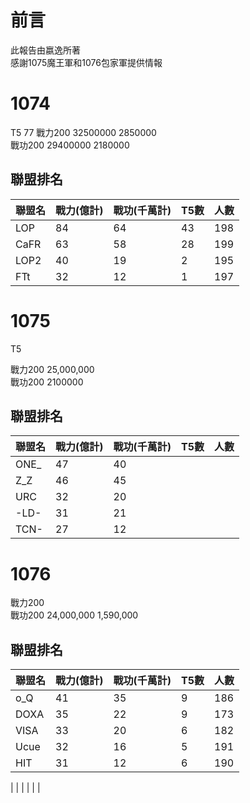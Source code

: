 # 前言
此報告由嬴逸所著  
感謝1075魔王軍和1076包家軍提供情報  

# 1074
T5 77
戰力200 32500000 2850000  
戰功200 29400000 2180000  

## 聯盟排名
| 聯盟名 | 戰力(億計) | 戰功(千萬計) | T5數 | 人數 |
|---|---|---|---|---|
| LOP | 84 | 64 | 43 | 198 |
| CaFR | 63 | 58 | 28 | 199 |
| LOP2 | 40 | 19 | 2 | 195 |
| FTt | 32 | 12 | 1 | 197 |

# 1075
T5  

戰力200 25,000,000  
戰功200 2100000  

## 聯盟排名
| 聯盟名 | 戰力(億計) | 戰功(千萬計) | T5數 | 人數 |
|---|---|---|---|---|
| ONE_ | 47 | 40 |  |  |
| Z_Z | 46 | 45 |  |  |
| URC | 32 | 20 |  |  |
| -LD- | 31 | 21 |  |  |
| TCN- | 27 | 12 |  |  |

# 1076
戰力200  
戰功200 24,000,000 1,590,000  

## 聯盟排名
| 聯盟名 | 戰力(億計) | 戰功(千萬計) | T5數 | 人數 |
|---|---|---|---|---|
| o_Q | 41 | 35 | 9 | 186 |
| DOXA | 35 | 22 | 9 | 173 |
| VISA | 33 | 20 | 6 | 182 |
| Ucue | 32 | 16 | 5 | 191 |
| HIT | 31 | 12 | 6 | 190 |


|  |  |  |  |  |
